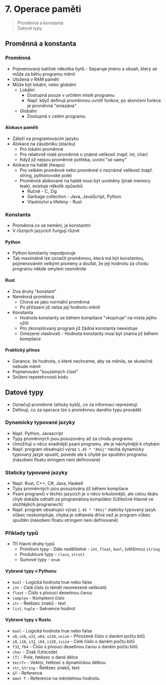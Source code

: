 # 7. Operace paměti

> Proměnná a konstanta \
> Datové typy

## Proměnná a konstanta

### Proměnná

- Pojmenovaný balíček několika bytů - Separuje jméno a obsah, který se může za běhu programu měnit
- Uložená v RAM paměti
- Může být lokální, nebo globální
  - Lokální
    - Dostupná pouze v určitém místě programu
    - Např. když definuji proměnnou uvnitř funkce, po skončení funkce je proměnná "smazána"
  - Globální
    - Dostupná v celém programu

#### Alokace paměti

- Záleží na programovacím jazyku
- Alokace na zásobníku (stacku)
  - Pro lokální proměnné
  - Pro relativně malé proměnné o známé velikosti (např. int, char)
  - Když již nejsou proměnné potřeba, uvolní "se samy"
- Alokace na haldě (heapu)
  - Pro velkém proměnné nebo proměnné o neznámé velikosti (např. string, pythonovské pole)
  - Proměnné alokované na haldě musí být uvolněny (jinak memory leak), existuje několik způsobů
    - Ručně - C, Zig
    - Garbage collection - Java, JavaScript, Python
    - Vlastnictví a lifetimy - Rust

### Konstanta

- Proměnná co se nemění, je konstantní
- V různých jazycích fungují různě

#### Python

- Python konstanty nepodporuje
- Tak maximálně lze označit proměnnou, která má být konstantou, pojmenováním velkými písmeny a doufat, že její hodnotu za chodu programu někde omylem nezměníte

#### Rust

- Dva druhy "konstant"
- Neměnná proměnná
  - Chová se jako normální proměnná
  - Po přiřazení již nelze její hodnotu měnit
- Konstanta
  - Hodnota konstanty se během kompilace "vkopíruje" na místa jejího užití
  - Pro zkompilovaný program již žádná konstanta neexistuje
  - Omezené vlastnosti - Hodnota konstanty musí být známa již během kompilace

#### Praktický přínos

- Garance, že hodnota, o které nechceme, aby se měnila, se skutečně nebude měnit
- Pojmenování "kouzelných čísel"
- Snížení repetetivnosti kódu

## Datové typy

- Označují proměnné (shluky bytů), co za informaci reprezetují
- Definují, co za operace lze s proměnnou daného typu provádět

### Dynamicky typované jazyky

- Např. Python, Javascript
- Typy proměnných jsou posuzovány až za chodu programu
- Umožňují o něco snadnější psaní programu, ale je náchylnější k chybám
- Např. program obsahující výraz `1.45 * "Ahoj"` nechá dynamicky typovaný jazyk spustit, povede ale k chybě po spuštění programu (násobení floatu stringem není definované)

### Staticky typované jazyky

- Např. Rust, C++, C#, Java, Haskell
- Typy proměnných jsou posuzovány již během kompilace
- Psaní programů v těchto jazycích je o něco krkolomější, ale celou škálu chyb dokáže odhalit za programátora kompilátor (Užitečné hlavně ve složitějších programech)
- Např. program obsahující výraz `1.45 * "Ahoj"` staticky typovaný jazyk vůbec nezkompiluje, chyba je odhanela dříve než je program vůbec spuštěn (násobení floatu stringem není definované)

### Příklady typů

- Tři hlavní druhy typů
  - Primitivní typy - Dále nedělitelné - `int`, `float`, `bool`, (většinou) `string`
  - Produktuvé typy - `class`, `struct`
  - Sumové typy - `enum`

#### Vybrané typy v Pythonu

- `bool` - Logická hodnota true nebo false
- `int` - Celé číslo (o téměř neomezené velikosti)
- `float` - Číslo s plvoucí desetinou čarou
- `complex` - Komplexní číslo
- `str` - Řetězec znaků - text
- `list`, `tuple` - Sekvence hodnot

#### Vybrané typy v Rustu

- `bool` - Logická hodnota true nebo false
- `u8`, `u16`, `u32`, `u64`, `u128`, `usize` - Přirozené číslo o daném počtu bitů
- `i8`, `i16`, `i32`, `i64`, `i128`, `isize` - Celé číslo o daném počtu bitů
- `f32`, `f64` - Číslo s plvoucí desetinou čarou o daném počtu bitů
- `char` - Znak (Unicode)
- `[T]` - Pole, řetězec o dané délce
- `Vec<T>` - Vektor, řetězec s dynamickou délkou
- `str`, `String` - Řetězec znaků, text
- `&T` - Reference
- `&mut T` - Reference na měnitelnou hodnotu
